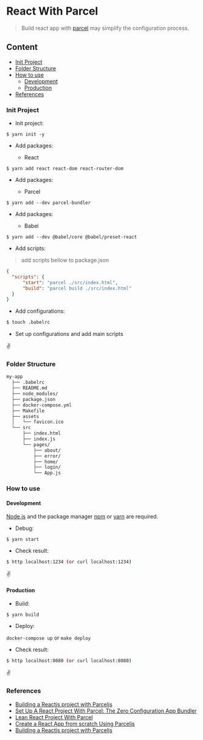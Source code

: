 # React With Parcel

>Build react app with [parcel](https://parceljs.org/) may simplify the configuration process. 

## Content

- [Init Project](#init-project)
- [Folder Structure](#folder-structure)
- [How to use](#how-to-use)
  - [Development](#development)
  - [Production](#production)
- [References](#references)

### Init Project

- Init project:

```npm
$ yarn init -y
```

- Add packages: 

    - React
    
```npm
$ yarn add react react-dom react-router-dom
```

- Add packages: 

    - Parcel
    
```npm
$ yarn add --dev parcel-bundler
```

- Add packages: 

    - Babel
    
```npm
$ yarn add --dev @babel/core @babel/preset-react
```

- Add scripts:

>add scripts bellow to package.json
```json
{
  "scripts": {
      "start": "parcel ./src/index.html",
      "build": "parcel build ./src/index.html"
  }
}
``` 

- Add configurations:

```bash
$ touch .babelrc
```

- Set up configurations and add main scripts

:v:
  
### Folder Structure

```bash
my-app
  ├── .babelrc
  ├── README.md
  ├── node_modules/
  ├── package.json
  ├── docker-compose.yml
  ├── Makefile
  ├── assets
  │   └── favicon.ico
  └── src
      ├── index.html
      ├── index.js
      └── pages/
          ├── about/
          ├── error/
          ├── home/
          ├── login/
          └── App.js
```

### How to use

#### Development

[Node.js](https://nodejs.org) and the package manager [npm](https://www.npmjs.com/) or [yarn](https://yarnpkg.com/) are required.

- Debug:

```npm
$ yarn start
```

- Check result:
```bash
$ http localhost:1234 (or curl localhost:1234)
```

:v:

#### Production

- Build:

```npm
$ yarn build
```

- Deploy:

`docker-compose up` or `make deploy`

- Check result:
```bash
$ http localhost:8080 (or curl localhost:8080)
```

:v:

### References

- [Building a Reactjs project with Parceljs](https://blog.vigneshm.com/building-a-reactjs-project-with-parceljs-d88cdd178e50)
- [Set Up A React Project With Parcel: The Zero Configuration App Bundler](https://scotch.io/tutorials/setting-up-a-react-project-with-parcel)
- [Lean React Project With Parcel](https://medium.com/dailyjs/lean-react-project-with-parcel-a6ffe0fac0d2)
- [Create a React App from scratch Using Parceljs](https://codeburst.io/create-a-react-app-with-no-config-using-parceljs-56c15add6a0a)
- [Building a Reactjs project with Parceljs](https://blog.vigneshm.com/building-a-reactjs-project-with-parceljs-d88cdd178e50)
